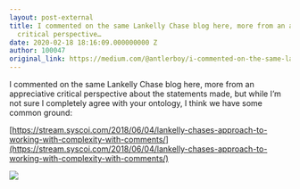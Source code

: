 ```yaml
---
layout: post-external
title: I commented on the same Lankelly Chase blog here, more from an appreciative
  critical perspective…
date: 2020-02-18 18:16:09.000000000 Z
author: 100047
original_link: https://medium.com/@antlerboy/i-commented-on-the-same-lankelly-chase-blog-here-more-from-an-appreciative-critical-perspective-7c7edb6ef0eb?source=rss-97852f5a56ae------2
---
```


I commented on the same Lankelly Chase blog here, more from an appreciative critical perspective about the statements made, but while I’m not sure I completely agree with your ontology, I think we have some common ground:

[https://stream.syscoi.com/2018/06/04/lankelly-chases-approach-to-working-with-complexity-with-comments/](https://stream.syscoi.com/2018/06/04/lankelly-chases-approach-to-working-with-complexity-with-comments/)

 ![](https://medium.com/_/stat?event=post.clientViewed&referrerSource=full_rss&postId=7c7edb6ef0eb)
